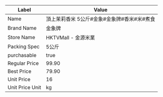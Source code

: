 | Label           | Value                     |
| --------------- | ------------------------- |
| Name            | 頂上茉莉香米 5公斤#金象#金象牌#香米#米#煮食 |
| Brand Name      | 金象牌                       |
| Store Name      | HKTVMall - 金源米業           |
| Packing Spec    | 5公斤                       |
| purchasable     | true                      |
| Regular Price   | 99.90                     |
| Best Price      | 79.90                     |
| Unit Price      | 16                        |
| Unit Price Unit | kg                        |
